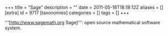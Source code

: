 +++
title = "Sage"
description = ""
date = 2011-05-18T18:18:12Z
aliases = []
[extra]
id = 9717
[taxonomies]
categories = []
tags = []
+++




'''[http://www.sagemath.org Sage]''': open source mathematical software system.
